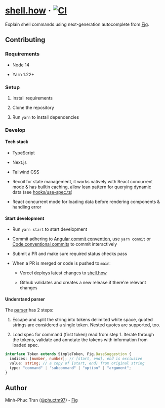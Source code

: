 # [shell.how](https://shell.how) &middot; [![CI](https://github.com/phuctm97/shell.how/actions/workflows/ci.yml/badge.svg)](https://github.com/phuctm97/shell.how/actions/workflows/ci.yml)

Explain shell commands using next-generation autocomplete from [Fig](https://fig.io).

## Contributing

### Requirements

- Node 14

- Yarn 1.22+

### Setup

1. Install requirements

2. Clone the repository

3. Run `yarn` to install dependencies

### Develop

#### Tech stack

- TypeScript

- Next.js

- Tailwind CSS

- Recoil for state management, it works natively with React concurrent mode & has builtin caching, allow lean pattern for querying dynamic data (see [hooks/use-spec.ts](hooks/use-spec.ts))

- React concurrent mode for loading data before rendering components & handling error

#### Start development

- Run `yarn start` to start development

- Commit adhering to [Angular commit convention](https://github.com/angular/angular/blob/master/CONTRIBUTING.md#commit), use `yarn commit` or [Code conventional commits](https://marketplace.visualstudio.com/items?itemName=vivaxy.vscode-conventional-commits) to commit interactively

- Submit a PR and make sure required status checks pass

- When a PR is merged or code is pushed to `main`:

  - Vercel deploys latest changes to [shell.how](https://shell.how)

  - Github validates and creates a new release if there're relevant changes

#### Understand parser

The [parser](utils/parser.ts) has 2 steps:

1. Escape and split the string into tokens delimited white space, quoted strings are considered a single token. Nested quotes are supported, too.

2. Load spec for command (first token) read from step 1. Iterate through the tokens, validate and annotate the tokens with information from loaded spec.

```ts
interface Token extends SimpleToken, Fig.BaseSuggestion {
  indices: [number, number]; // [start, end], end is exclusive
  value: string; // a copy of [start, end) from original string
  type: "command" | "subcommand" | "option" | "argument";
}
```

## Author

Minh-Phuc Tran ([@phuctm97](https://twitter.com/phuctm97)) - [Fig](https://fig.io)
